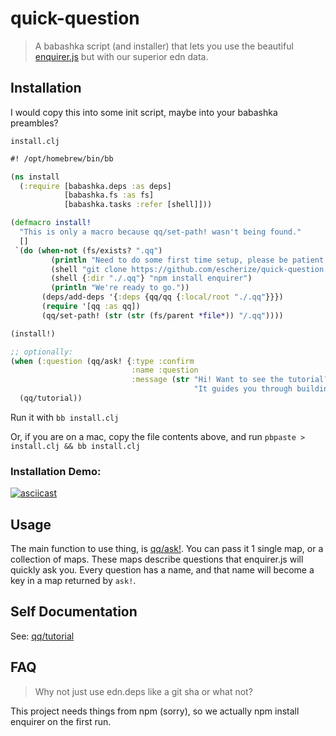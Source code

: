 # quick-question

> A babashka script (and installer) that lets you use the beautiful [enquirer.js](https://github.com/enquirer) but with our superior edn data.

## Installation

I would copy this into some init script, maybe into your babashka preambles?

`install.clj`
``` clojure
#! /opt/homebrew/bin/bb

(ns install
  (:require [babashka.deps :as deps]
            [babashka.fs :as fs]
            [babashka.tasks :refer [shell]]))

(defmacro install!
  "This is only a macro because qq/set-path! wasn't being found."
  []
 `(do (when-not (fs/exists? ".qq")
         (println "Need to do some first time setup, please be patient...")
         (shell "git clone https://github.com/escherize/quick-question.git .qq")
         (shell {:dir "./.qq"} "npm install enquirer")
         (println "We're ready to go."))
       (deps/add-deps '{:deps {qq/qq {:local/root "./.qq"}}})
       (require '[qq :as qq])
       (qq/set-path! (str (str (fs/parent *file*)) "/.qq"))))

(install!)

;; optionally:
(when (:question (qq/ask! {:type :confirm
                           :name :question
                           :message (str "Hi! Want to see the tutorial? "
                                         "It guides you through building up some prompts, and then lets you answer them.")}))
  (qq/tutorial))

```

Run it with `bb install.clj`

Or, if you are on a mac, copy the file contents above, and run `pbpaste > install.clj && bb install.clj`

### Installation Demo:
[![asciicast](https://asciinema.org/a/w0qaYpsSofJa2FQp21FlgYith.png)](https://asciinema.org/a/w0qaYpsSofJa2FQp21FlgYith)

## Usage

The main function to use thing, is [qq/ask!](https://github.com/escherize/quick-question/blob/master/qq.clj#L19). You can pass it 1 single map, or a collection of maps. These maps describe questions that enquirer.js will quickly ask you. Every question has a name, and that name will become a key in a map returned by `ask!`.

## Self Documentation

See: [qq/tutorial](https://github.com/escherize/quick-question/blob/master/qq.clj#L125)

## FAQ

> Why not just use edn.deps like a git sha or what not?

This project needs things from npm (sorry), so we actually npm install enquirer on the first run. 
